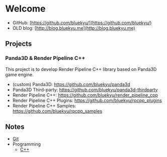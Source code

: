 # Welcome

- GitHub: [https://github.com/bluekyu/](https://github.com/bluekyu/) 
- OLD blog: [http://blog.bluekyu.me](http://blog.bluekyu.me)



## Projects

### Panda3D & Render Pipeline C++
This project is to develop Render Pipeline C++ library based on Panda3D game engine.

- (custom) Panda3D: https://github.com/bluekyu/panda3d
- Panda3D Third-party: https://github.com/bluekyu/panda3d-thirdparty
- Render Pipeline C++: https://github.com/bluekyu/render_pipeline_cpp
- Render Pipeline C++ Plugins: https://github.com/bluekyu/rpcpp_plugins
- Render Pipeline C++ Samples: https://github.com/bluekyu/rpcpp_samples



## Notes
- [Git](notes/git.md)
- Programming
  - [C++](notes/programming/cpp.md)
